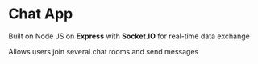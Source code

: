 # Chat App

Built on Node JS on **Express** with **Socket.IO** for real-time data exchange

Allows users join several chat rooms and send messages
